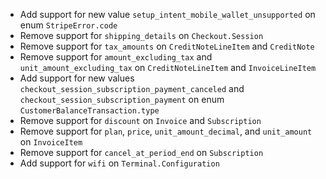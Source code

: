 * Add support for new value `setup_intent_mobile_wallet_unsupported` on enum `StripeError.code`
* Remove support for `shipping_details` on `Checkout.Session`
* Remove support for `tax_amounts` on `CreditNoteLineItem` and `CreditNote`
* Remove support for `amount_excluding_tax` and `unit_amount_excluding_tax` on `CreditNoteLineItem` and `InvoiceLineItem`
* Add support for new values `checkout_session_subscription_payment_canceled` and `checkout_session_subscription_payment` on enum `CustomerBalanceTransaction.type`
* Remove support for `discount` on `Invoice` and `Subscription`
* Remove support for `plan`, `price`, `unit_amount_decimal`, and `unit_amount` on `InvoiceItem`
* Remove support for `cancel_at_period_end` on `Subscription`
* Add support for `wifi` on `Terminal.Configuration`